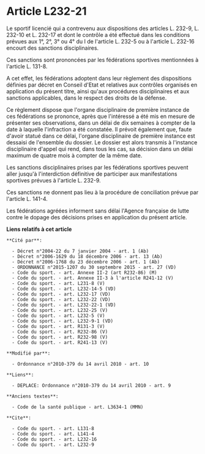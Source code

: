# Article L232-21

Le sportif licencié qui a contrevenu aux dispositions des articles L. 232-9, L. 232-10 et L. 232-17 et dont le contrôle a été
effectué dans les conditions prévues aux 1°, 2°, 3° ou 4° du I de l'article L. 232-5 ou à l'article L. 232-16 encourt des
sanctions disciplinaires. 

Ces sanctions sont prononcées par les fédérations sportives mentionnées à l'article L. 131-8.

A cet effet, les fédérations adoptent dans leur règlement des dispositions définies par décret en Conseil d'Etat et relatives
aux contrôles organisés en application du présent titre, ainsi qu'aux procédures disciplinaires et aux sanctions applicables,
dans le respect des droits de la défense. 

Ce règlement dispose que l'organe disciplinaire de première instance de ces fédérations se prononce, après que l'intéressé a
été mis en mesure de présenter ses observations, dans un délai de dix semaines à compter de la date à laquelle l'infraction a
été constatée. Il prévoit également que, faute d'avoir statué dans ce délai, l'organe disciplinaire de première instance est
dessaisi de l'ensemble du dossier. Le dossier est alors transmis à l'instance disciplinaire d'appel qui rend, dans tous les
cas, sa décision dans un délai maximum de quatre mois à compter de la même date. 

Les sanctions disciplinaires prises par les fédérations sportives peuvent aller jusqu'à l'interdiction définitive de
participer aux manifestations sportives prévues à l'article L. 232-9. 

Ces sanctions ne donnent pas lieu à la procédure de conciliation prévue par l'article L. 141-4. 

Les fédérations agréées informent sans délai l'Agence française de lutte contre le dopage des décisions prises en application
du présent article.

**Liens relatifs à cet article**

	**Cité par**:

	  - Décret n°2004-22 du 7 janvier 2004 - art. 1 (Ab)
	  - Décret n°2006-1629 du 18 décembre 2006 - art. 13 (Ab)
	  - Décret n°2006-1768 du 23 décembre 2006 - art. 1 (Ab)
	  - ORDONNANCE n°2015-1207 du 30 septembre 2015 - art. 27 (VD)
	  - Code du sport. - art. Annexe II-2 (art R232-86) (M)
	  - Code du sport. - art. Annexe II-3 à l'article R241-12 (V)
	  - Code du sport. - art. L231-8 (V)
	  - Code du sport. - art. L232-14-5 (VD)
	  - Code du sport. - art. L232-17 (VD)
	  - Code du sport. - art. L232-22 (VD)
	  - Code du sport. - art. L232-22-1 (VD)
	  - Code du sport. - art. L232-25 (V)
	  - Code du sport. - art. L232-5 (V)
	  - Code du sport. - art. L232-9-1 (VD)
	  - Code du sport. - art. R131-3 (V)
	  - Code du sport. - art. R232-86 (V)
	  - Code du sport. - art. R232-98 (V)
	  - Code du sport. - art. R241-13 (V)

	**Modifié par**:

	  - Ordonnance n°2010-379 du 14 avril 2010 - art. 10

	**Liens**:

	  - DEPLACE: Ordonnance n°2010-379 du 14 avril 2010 - art. 9

	**Anciens textes**:

	  - Code de la santé publique - art. L3634-1 (MMN)

	**Cite**:

	  - Code du sport. - art. L131-8
	  - Code du sport. - art. L141-4
	  - Code du sport. - art. L232-16
	  - Code du sport. - art. L232-9
